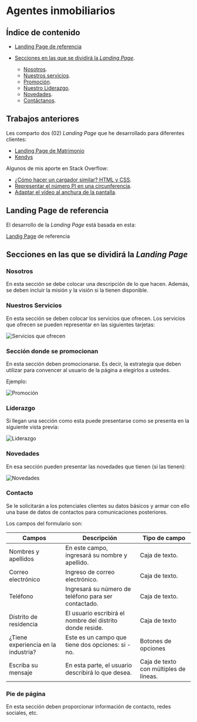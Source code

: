 # Agentes inmobiliarios

## Índice de contenido

- [Landing Page de referencia][referencia]

- [Secciones en las que se dividirá la _Landing Page_][secciones].

    - [Nosotros][seccion-nosotros].
    - [Nuestros servicios][seccion-servicios].
    - [Promoción][seccion-promocion].
    - [Nuestro Liderazgo][seccion-liderazgo].
    - [Novedades][seccion-novedades].
    - [Contáctanos][seccion-contacto].

## Trabajos anteriores

Les comparto dos (02) _Landing Page_ que he desarrollado para diferentes clientes:

- [Landing Page de Matrimonio][matrimonio]
- [Kendys][kendys]

Algunos de mis aporte en Stack Overflow:

- [¿Cómo hacer un cargador similar? HTML y CSS][animacion].
- [Representar el número PI en una circunferencia][numero-pi].
- [Adaptar el vídeo al anchura de la pantalla][adaptar-video].

## Landing Page de referencia

El desarrollo de la _Landing Page_ está basada en esta:

[Landig Page][landing] de referencia

## Secciones en las que se dividirá la _Landing Page_

### Nosotros

En esta sección se debe colocar una descripción de lo que hacen. Además, se deben incluir la misión y la visión si la tienen disponible.

### Nuestros Servicios

En esta sección se deben colocar los servicios que ofrecen. Los servicios que ofrecen se pueden representar en las siguientes tarjetas:

![Servicios que ofrecen][servicios]


### Sección donde se promocionan

En esta sección deben promocionarse. Es decir, la estrategia que deben utilizar para convencer al usuario de la página a elegirlos a ustedes.

Ejemplo:

![Promoción][promocion]

### Liderazgo

Si llegan una sección como esta puede presentarse como se presenta en la siguiente vista previa:

![Liderazgo][liderazgo]

### Novedades

En esa sección pueden presentar las novedades que tienen (si las tienen):

![Novedades][novedades]

### Contacto

Se le solicitarán a los potenciales clientes su datos básicos y armar con ello una base de datos de contactos para comunicaciones posteriores.

Los campos del formulario son:

| Campos | Descripción | Tipo de campo
| - | - | - | 
Nombres y apellidos | En este campo, ingresará su nombre y apellido. | Caja de texto.
| Correo electrónico | Ingreso de correo electrónico. | Caja de texto.
| Teléfono | Ingresará su número de teléfono para ser contactado. | Caja de texto.
| Distrito de residencia | El usuario escribirá el nombre del distrito donde reside. | Caja de texto
| ¿Tiene experiencia en la industria? | Este es un campo que tiene dos opciones: si - no. | Botones de opciones
| Escriba su mensaje | En esta parte, el usuario describirá lo que desea. | Caja de texto con múltiples de líneas.


### Pie de página

En esta sección deben proporcionar información de contacto, redes sociales, etc.

<!-- Enlaes -->

[landing]: https://kwba.com.ar/ "Landing Page de referencia"

<!-- Imágenes -->
[servicios]: https://i.ibb.co/ZYFWgGR/imagen.png "Ejemplo de nuestros servicios"

[promocion]: https://i.ibb.co/0Z9QYxS/imagen.png "Ejemplo de una sección donde se promocionan"

[liderazgo]: https://i.ibb.co/K0g0mSz/imagen.png "Ejemplo de cómo presentarse"

[novedades]: https://i.ibb.co/0F5QCJL/imagen.png "Vista previa de novedades"

<!-- Índice de contenido -->
[agentes-inmobiliarios]: #agentes-inmobiliarios "Agentes inmobiliarios"


[referencia]: ##landing-page-de-referencia "Página Web de referencia"

[secciones]: #secciones-en-las-que-se-dividir%C3%A1-la-landing-page "Secciones en las que se dividirá la página"

[seccion-nosotros]: #nosotros "Nosotros"

[seccion-servicios]: #nuestros-servicios "Nuestros servicios"

[seccion-promocion]: #secci%C3%B3n-donde-se-promocionan "Sección de se deben promocionar"

[seccion-liderazgo]: #liderazgo "Liderazgo"

[seccion-novedades]: #novedades "Novedades"

[seccion-contacto]: #contacto "Contáctanos"

<!-- Sitio Web externos -->
[matrimonio]: https://dlunamontilla.github.io/ism-1/ "Página de matrimonio"

[kendys]: https://dlunamontilla.github.io/kendys-muestra/ "Kendys | Ejemplo"

[animacion]: https://es.stackoverflow.com/questions/329419/c%c3%b3mo-hacer-un-cargador-similar-html-y-css/331211#331211 "¿Cómo hacer un cargador similar? HTML y CSS"

[numero-pi]:https://es.stackoverflow.com/questions/327843/texto-con-letra-cada-vez-m%c3%a1s-peque%c3%b1a/327936#327936 "Representar el número PI en una circunferencia"

[adaptar-video]:https://es.stackoverflow.com/questions/345117/problemas-con-video-css/366035#366035 "Adaptar el vídeo al anchura de la pantalla"